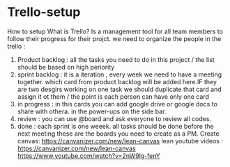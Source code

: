 # Trello-setup
How to setup
What is Trello? 
Is a management tool for all team members to follow their progress for their projct. 
we need to organize the people in the trello :
1. Product backlog : all the tasks you need to do in this project / the list should be based on high periority
2. sprint backlog : it is a iteration , every week we need to have a meeting together. which card from product backlog will be added here.IF they are two desgirs working on one task we should duplicate that card and assign it ot them / the point is each person can have only one card
4. in progress : in this cards you can add google drive or google docs to share with othera. in the power-ups on the side bar.
5. review : you can use @board and ask everyone to review all codes.
6. done : each sprint is one weeek. all tasks should be done before the next meeting
   these are the boards you need to create as a PM.
Create canvas: 
https://canvanizer.com/new/lean-canvas
lean youtube videos : 
https://canvanizer.com/new/lean-canvas
https://www.youtube.com/watch?v=2nW9lg-fenY
